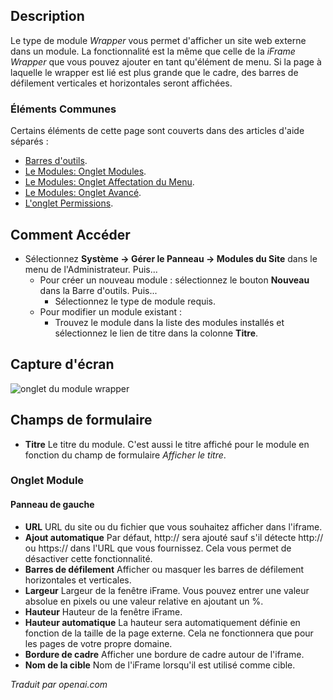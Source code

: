 <!-- Filename: Help4.x:Site_Modules:_Wrapper / Display title:  Modules : Fenêtre intégrée (IFrame) -->

## Description

Le type de module *Wrapper* vous permet d'afficher un site web externe dans un module. La fonctionnalité est la même que celle de la *iFrame Wrapper* que vous pouvez ajouter en tant qu'élément de menu. Si la page à laquelle le wrapper est lié est plus grande que le cadre, des barres de défilement verticales et horizontales seront affichées.

### Éléments Communes

Certains éléments de cette page sont couverts dans des articles d'aide séparés :

* [Barres d'outils](jdocmanual?article=help/common-elements/toolbars).
* [Le Modules: Onglet Modules](jdocmanual?article=help/modules/modules-module-tab).
* [Le Modules: Onglet Affectation du Menu](jdocmanual?article=help/modules/modules-menu-assignment-tab).
* [Le Modules: Onglet Avancé](jdocmanual?article=help/modules/modules-advanced-tab).
* [L'onglet Permissions](jdocmanual?article=help/common-elements/edit-permissions).

## Comment Accéder

- Sélectionnez **Système → Gérer le Panneau → Modules du Site** dans le
  menu de l'Administrateur. Puis...
  - Pour créer un nouveau module : sélectionnez le bouton **Nouveau** dans la Barre d'outils. Puis...
    - Sélectionnez le type de module requis.
  - Pour modifier un module existant :
    - Trouvez le module dans la liste des modules installés et sélectionnez le
      lien de titre dans la colonne **Titre**.

## Capture d'écran

![onglet du module wrapper](../../../fr/images/modules-site/modules-wrapper-module-tab.png)

## Champs de formulaire

- **Titre** Le titre du module. C'est aussi le titre affiché
  pour le module en fonction du champ de formulaire *Afficher le titre*.

### Onglet Module

#### Panneau de gauche

- **URL** URL du site ou du fichier que vous souhaitez afficher dans l'iframe.
- **Ajout automatique** Par défaut, http:// sera ajouté sauf s'il détecte 
  http:// ou https:// dans l'URL que vous fournissez. Cela vous permet
  de désactiver cette fonctionnalité.
- **Barres de défilement** Afficher ou masquer les barres de défilement horizontales et verticales.
- **Largeur** Largeur de la fenêtre iFrame. Vous pouvez entrer une valeur 
  absolue en pixels ou une valeur relative en ajoutant un %.
- **Hauteur** Hauteur de la fenêtre iFrame.
- **Hauteur automatique** La hauteur sera automatiquement définie en fonction de la taille de la 
  page externe. Cela ne fonctionnera que pour les pages de votre propre domaine.
- **Bordure de cadre** Afficher une bordure de cadre autour de l'iframe.
- **Nom de la cible** Nom de l'iFrame lorsqu'il est utilisé comme cible.

*Traduit par openai.com*

